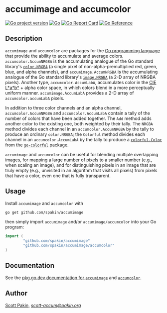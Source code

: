 accumimage and accumcolor
=========================

[![Go project version](https://badge.fury.io/go/github.com%2Fspakin%2Faccumimage.svg)](https://badge.fury.io/go/github.com%2Fspakin%2Faccumimage)
[![Go](https://github.com/spakin/accumimage/actions/workflows/go.yml/badge.svg)](https://github.com/spakin/accumimage/actions/workflows/go.yml)
[![Go Report Card](https://goreportcard.com/badge/github.com/spakin/accumimage)](https://goreportcard.com/report/github.com/spakin/accumimage)
[![Go Reference](https://pkg.go.dev/badge/github.com/spakin/accumimage.svg)](https://pkg.go.dev/github.com/spakin/accumimage)

Description
-----------

`accumimage` and `accumcolor` are packages for the [Go programming language](https://golang.org/) that provide the ability to accumulate and average colors.  `accumcolor.AccumNRGBA` is the accumulating analogue of the Go standard library's [`color.NRGBA`](https://pkg.go.dev/image/color#NRGBA) (a single pixel of non-alpha-premultiplied red, green, blue, and alpha channels), and `accumimage.AccumNRGBA` is the accumulating analogue of the Go standard library's [`image.NRGBA`](https://pkg.go.dev/image#NRGBA) (a 2-D array of NRGBA pixels).  Another type, `accumcolor.AccumLabA`, accumulates color in the [CIE L\*a\*b\*](https://en.wikipedia.org/wiki/CIELAB_color_space) + alpha color space, in which colors blend in a more perceptually uniform manner.  `accumimage.AccumLabA` provides a 2-D array of `accumcolor.accumLabA` pixels.

In addition to three color channels and an alpha channel, `accumcolor.AccumNRGBA` and `accumcolor.AccumLabA` contain a tally of the number of colors that have been added together.  The `Add` method adds another color to the existing one, both weighted by their tally.  The `NRGBA` method divides each channel in an `accumcolor.AccumNRGBA` by the tally to produce an ordinary `color.NRGBA`; the `Colorful` method divides each channel in an `accumcolor.AccumLabA` by the tally to produce a [`colorful.Color`](https://pkg.go.dev/github.com/lucasb-eyer/go-colorful#Color) from the [`go-colorful`](https://pkg.go.dev/github.com/lucasb-eyer/go-colorful) package.

`accumimage` and `accumcolor` can be useful for blending multiple overlapping images, for mapping a large number of pixels to a smaller number (e.g., when scaling an image), and for distinguishing pixels in an image that are truly empty (e.g., unvisited in an algorithm that visits all pixels) from pixels that have a color, even one that is fully transparent.


Usage
-----

Install `accumimage` and `accumcolor` with
```bash
go get github.com/spakin/accumimage
```

then simply import `accumimage` and/or `accumimage/accumcolor` into your Go program:
```Go
import (
        "github.com/spakin/accumimage"
        "github.com/spakin/accumimage/accumcolor"
)
```

Documentation
-------------

See the [pkg.go.dev documentation for `accumimage`](https://pkg.go.dev/github.com/spakin/accumimage) and [`accumcolor`](https://pkg.go.dev/github.com/spakin/accumimage/accumcolor).


Author
------

[Scott Pakin](http://www.pakin.org/~scott/), *scott-accum@pakin.org*
